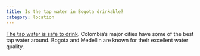 ```yaml
---
title: Is the tap water in Bogota drinkable?
category: location
---
```

[The tap water is safe to drink](https://www.canyoudrinktapwaterin.com/Bogota-tap-water/). Colombia’s major cities have some of the best tap water around. Bogota and Medellin are known for their excellent water quality.